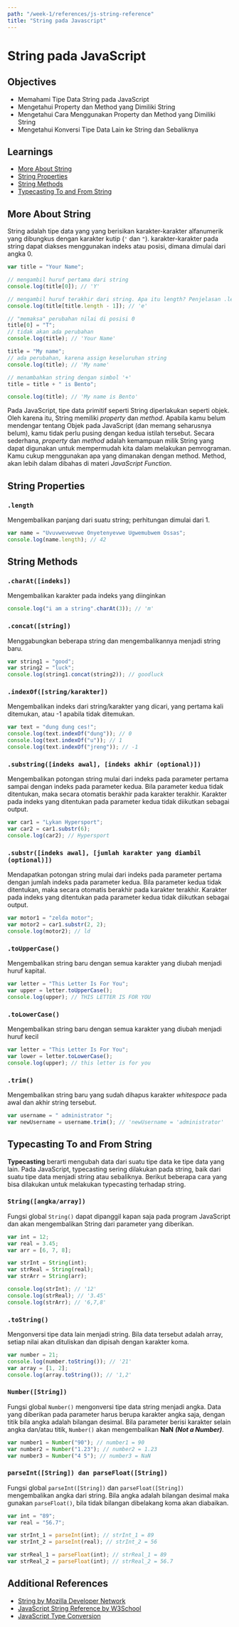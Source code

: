 ```yaml
---
path: "/week-1/references/js-string-reference"
title: "String pada Javascript"
---
```


# String pada JavaScript

## Objectives

- Memahami Tipe Data String pada JavaScript
- Mengetahui Property dan Method yang Dimiliki String
- Mengetahui Cara Menggunakan Property dan Method yang Dimiliki String
- Mengetahui Konversi Tipe Data Lain ke String dan Sebaliknya

## Learnings

- [More About String](js-string-reference.md#more-about-string)
- [String Properties](js-string-reference.md#string-properties)
- [String Methods](js-string-reference.md#string-methods)
- [Typecasting To and From String](js-string-reference.md#typecasting-to-and-from-string)

## More About String

String adalah tipe data yang yang berisikan karakter-karakter alfanumerik yang dibungkus dengan karakter kutip (`'` dan `"`). karakter-karakter pada string dapat diakses menggunakan indeks atau posisi, dimana dimulai dari angka 0.

```javascript
var title = "Your Name";

// mengambil huruf pertama dari string
console.log(title[0]); // 'Y'

// mengambil huruf terakhir dari string. Apa itu length? Penjelasan .length di section selanjutnya :)
console.log(title[title.length - 1]); // 'e'

// "memaksa" perubahan nilai di posisi 0
title[0] = "T";
// tidak akan ada perubahan
console.log(title); // 'Your Name'

title = "My name";
// ada perubahan, karena assign keseluruhan string
console.log(title); // 'My name'

// menambahkan string dengan simbol '+'
title = title + " is Bento";

console.log(title); // 'My name is Bento'
```

Pada JavaScript, tipe data primitif seperti String diperlakukan seperti objek. Oleh karena itu, String memiliki _property_ dan _method_. Apabila kamu belum mendengar tentang Objek pada JavaScript (dan memang seharusnya belum), kamu tidak perlu pusing dengan kedua istilah tersebut. Secara sederhana, _property_ dan _method_ adalah kemampuan milik String yang dapat digunakan untuk mempermudah kita dalam melakukan pemrograman. Kamu cukup menggunakan apa yang dimanakan dengan method. Method, akan lebih dalam dibahas di materi _JavaScript Function_.

## String Properties

### `.length`

Mengembalikan panjang dari suatu string; perhitungan dimulai dari 1.

```javascript
var name = "Uvuvwevwevwe Onyetenyevwe Ugwemubwem Ossas";
console.log(name.length); // 42
```

## String Methods

### `.charAt([indeks])`

Mengembalikan karakter pada indeks yang diinginkan

```javascript
console.log("i am a string".charAt(3)); // 'm'
```

### `.concat([string])`

Menggabungkan beberapa string dan mengembalikannya menjadi string baru.

```javascript
var string1 = "good";
var string2 = "luck";
console.log(string1.concat(string2)); // goodluck
```

### `.indexOf([string/karakter])`

Mengembalikan indeks dari string/karakter yang dicari, yang pertama kali ditemukan, atau -1 apabila tidak ditemukan.

```javascript
var text = "dung dung ces!";
console.log(text.indexOf("dung")); // 0
console.log(text.indexOf("u")); // 1
console.log(text.indexOf("jreng")); // -1
```

<!-- #### `.match([regular-expressions])`

Mencari string yang memenuhi syarat pada suatu *[regular expression](regular-expressions)* dan menemukan string yang ditemukan ke dalam sebuah array.

```javascript
var wordTest = 'Can you can a can as a canner can can a can?';
var foundCan = wordTest.match(/can/g);
console.log(foundCan); //["can", "can", "can", "can", "can", "can"]
```

#### `.replace([string/regex], [string untuk ditukar])`

Mencari string tertentu atau *[regular expression](regular-expressions)* pada parameter pertama di dalam suatu string dan mengembalikan string baru dimana isinya adalah parameter pertama (bila ditemukan) sudah ditukar dengan parameter kedua. Bila menggunakan regex(regular expression), semua string yang ditemukan akan ditukar. Bila menggunakan string saja, hanya yang pertama ditemukan yang akan ditukar.

```javascript
var rockYou    = 'dung dung ces, dung dung ces';
var newRockYou = rockYou.replace(/ces/g, 'pret');
console.log(newRockYou); // dung dung pret, dung dung pret
var rockYou    = newRockYou.replace('dung', 'dum');
console.log(rockYou); // dum dung pret, dung dung pret
```

#### `.slice([indeks awal], [indeks akhir (optional)])`

Mengembalikan potongan string mulai dari indeks pada parameter pertama sampai dengan indeks pada parameter kedua. Bila parameter kedua tidak ditentukan, maka secara otomatis berakhir pada karakter terakhir. Karakter pada indeks yang ditentukan pada parameter kedua tidak diikutkan sebagai output.

```javascript
var car1 = 'Lykan Hypersport';
var car2 = car1.slice(0, 4);
console.log(car2); // Lyka
```
#### `.split([karakter pemisah], [limit (opsional)])`

Mengembalikan array dari potongan-potongan string yang dipisah dengan karakter separator yang sudah ditentukan pada parameter.

```javascript
var story    = 'Once_upon_a_time';
var splitted = story.split('_');
console.log(splitted); // ['Once', 'upon', 'a', 'time']
``` -->

### `.substring([indeks awal], [indeks akhir (optional)])`

Mengembalikan potongan string mulai dari indeks pada parameter pertama sampai dengan indeks pada parameter kedua. Bila parameter kedua tidak ditentukan, maka secara otomatis berakhir pada karakter terakhir. Karakter pada indeks yang ditentukan pada parameter kedua tidak diikutkan sebagai output.

```javascript
var car1 = "Lykan Hypersport";
var car2 = car1.substr(6);
console.log(car2); // Hypersport
```

### `.substr([indeks awal], [jumlah karakter yang diambil (optional)])`

Mendapatkan potongan string mulai dari indeks pada parameter pertama dengan jumlah indeks pada parameter kedua. Bila parameter kedua tidak ditentukan, maka secara otomatis berakhir pada karakter terakhir. Karakter pada indeks yang ditentukan pada parameter kedua tidak diikutkan sebagai output.

```javascript
var motor1 = "zelda motor";
var motor2 = car1.substr(2, 2);
console.log(motor2); // ld
```

### `.toUpperCase()`

Mengembalikan string baru dengan semua karakter yang diubah menjadi huruf kapital.

```javascript
var letter = "This Letter Is For You";
var upper = letter.toUpperCase();
console.log(upper); // THIS LETTER IS FOR YOU
```

### `.toLowerCase()`

Mengembalikan string baru dengan semua karakter yang diubah menjadi huruf kecil

```javascript
var letter = "This Letter Is For You";
var lower = letter.toLowerCase();
console.log(upper); // this letter is for you
```

### `.trim()`

Mengembalikan string baru yang sudah dihapus karakter _whitespace_ pada awal dan akhir string tersebut.

```javascript
var username = " administrator ";
var newUsername = username.trim(); // 'newUsername = 'administrator'
```

<!-- **Semua contoh kode diatas dapat diakses [disini](http://jsbin.com/goleva/edit?js,console)** -->

## Typecasting To and From String

**Typecasting** berarti mengubah data dari suatu tipe data ke tipe data yang lain. Pada JavaScript, typecasting sering dilakukan pada string, baik dari suatu tipe data menjadi string atau sebaliknya. Berikut beberapa cara yang bisa dilakukan untuk melakukan typecasting terhadap string.

### `String([angka/array])`

Fungsi global `String()` dapat dipanggil kapan saja pada program JavaScript dan akan mengembalikan String dari parameter yang diberikan.

```javascript
var int = 12;
var real = 3.45;
var arr = [6, 7, 8];

var strInt = String(int);
var strReal = String(real);
var strArr = String(arr);

console.log(strInt); // '12'
console.log(strReal); // '3.45'
console.log(strArr); // '6,7,8'
```

### `.toString()`

Mengonversi tipe data lain menjadi string. Bila data tersebut adalah array, setiap nilai akan dituliskan dan dipisah dengan karakter koma.

```javascript
var number = 21;
console.log(number.toString()); // '21'
var array = [1, 2];
console.log(array.toString()); // '1,2'
```

### `Number([String])`

Fungsi global `Number()` mengonversi tipe data string menjadi angka. Data yang diberikan pada parameter harus berupa karakter angka saja, dengan titik bila angka adalah bilangan desimal. Bila parameter berisi karakter selain angka dan/atau titik, `Number()` akan mengembalikan **NaN** **_(Not a Number)_**.

```javascript
var number1 = Number("90"); // number1 = 90
var number2 = Number("1.23"); // number2 = 1.23
var number3 = Number("4 5"); // number3 = NaN
```

### `parseInt([String]) dan parseFloat([String])`

Fungsi global `parseInt([String])` dan `parseFloat([String])` mengembalikan angka dari string. Bila angka adalah bilangan desimal maka gunakan `parseFloat()`, bila tidak bilangan dibelakang koma akan diabaikan.

```javascript
var int = "89";
var real = "56.7";

var strInt_1 = parseInt(int); // strInt_1 = 89
var strInt_2 = parseInt(real); // strInt_2 = 56

var strReal_1 = parseFloat(int); // strReal_1 = 89
var strReal_2 = parseFloat(int); // strReal_2 = 56.7
```

<!-- **Semua contoh kode diatas dapat diakses [disini](http://jsbin.com/xacujej/edit?js,console** -->

## Additional References

- [String by Mozilla Developer Network](https://developer.mozilla.org/en-US/docs/Web/JavaScript/Reference/Global_Objects/String)
- [JavaScript String Reference by W3School](http://www.w3schools.com/jsref/jsref_obj_string.asp)
- [JavaScript Type Conversion](http://www.w3schools.com/js/js_type_conversion.asp)
